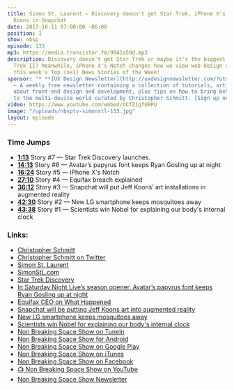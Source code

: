 ```yaml
---
title: Simon St. Laurent — Discovery doesn't get Star Trek, iPhone X's Notch, Jeff
  Koons in Snapchat
date: 2017-10-11 07:00:00 -06:00
position: 1
show: nbsp
episode: 133
mp3: https://media.transistor.fm/9841a59d.mp3
description: Discovery doesn't get Star Trek or maybe it's the biggest con since Star
  Trek II? Meanwhile, iPhone X's Notch changes how we view web design and more in
  this week's Top (n+1) News Stories of the Week!
sponsor: "* **[UX Design Newsletter](http://uxdesignnewsletter.com/?utm_source=nbsptv133&utm_medium=podcast&utm_campaign=uxdesignnewsletter)**
  — A weekly free newsletter containing a collection of tutorials, articles, and videos
  about front-end design and development, plus tips on how to bring better engagement
  to the multi-device world curated by Christopher Schmitt. [Sign up now!](http://uxdesignnewsletter.com/?utm_source=nbsptv133&utm_medium=podcast&utm_campaign=uxdesignnewsletter)"
video: https://www.youtube.com/embed/dCfZ1gfURPU
image: "/uploads/nbsptv-simonstl-133.jpg"
layout: episode
---
```


### Time Jumps

* **[1:13](https://goodstuff.network/nbsp/133#t=1:13)** Story #7 — Star Trek Discovery launches.
* **[14:13](https://goodstuff.network/nbsp/133#t=14:13)** Story #6 — Avatar’s papyrus font keeps Ryan Gosling up at night
* **[16:24](https://goodstuff.network/nbsp/133#t=16:24)** Story #5 — iPhone X's Notch
* **[27:10](https://goodstuff.network/nbsp/133#t=27:10)** Story #4 — Equifax breach explained
* **[36:12](https://goodstuff.network/nbsp/133#t=36:12)** Story #3 — Snapchat will put Jeff Koons’ art installations in augmented reality
* **[42:30](https://goodstuff.network/nbsp/133#t=42:30)** Story #2 — New LG smartphone keeps mosquitoes away
* **[43:38](https://goodstuff.network/nbsp/133#t=43:38)** Story #1 — Scientists win Nobel for explaining our body's internal clock

### Links:

* [Christopher Schmitt](http://Christopher.org)
* [Christopher Schmitt on Twitter](https://twitter.com/teleject)
* [Simon St. Laurent](https://twitter.com/simonstl)
* [SimonStL.com](http://simonstl.com)
* [Star Trek Discovery](http://www.cbs.com/shows/star-trek-discovery/)
* [In Saturday Night Live’s season opener, Avatar’s papyrus font keeps Ryan Gosling up at night](https://www.theverge.com/2017/10/1/16392890/avatar-papyrus-font-ryan-gosling-saturday-night-live-tv)
* [Equifax CEO on What Happened](https://www.cnet.com/news/equifax-ceo-data-breach-heres-what-went-wrong/)
* [Snapchat will be putting Jeff Koons art into augmented reality](https://www.theverge.com/2017/10/2/16405474/snapchat-jeff-koons-art-installations-augmented-reality-world-lens)
* [New LG smartphone keeps mosquitoes away](http://money.cnn.com/2017/09/28/technology/smartphone-mosquito-lg-k7i/index.html)
* [Scientists win Nobel for explaining our body's internal clock](https://www.cnet.com/news/nobel-prize-in-medicine-for-explaining-how-our-body-clocks-tick/)
* [Non Breaking Space Show on TuneIn](http://tunein.com/radio/Non-Breaking-Space-Show-p885155/)
* [Non Breaking Space Show for Android](http://subscribeonandroid.com/feeds.goodstuff.network/nbsp)
* [Non Breaking Space Show on Google Play](https://playmusic.app.goo.gl/?ibi=com.google.PlayMusic&isi=691797987&ius=googleplaymusic&link=https://play.google.com/music/m/Iw5ik6iwalo5vmda5rqyrotdney?t%3DNon_Breaking_Space_Show%26pcampaignid%3DMKT-na-all-co-pr-mu-pod-16)
* [Non Breaking Space Show on iTunes](https://itunes.apple.com/ca/podcast/non-breaking-space-show/id507162981?mt=2&ign-mpt=uo%3D4)
* [Non Breaking Space Show on Facebook](https://www.facebook.com/nbsptv)
* [📺 Non Breaking Space Show on YouTube](https://www.youtube.com/channel/UC--mqA75V3CM8hxId0l7e_g?sub_confirmation=1)
* [Non Breaking Space Show Newsletter](http://newsletter.nonbreakingspace.tv/)
